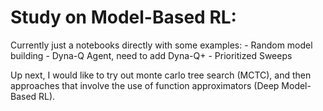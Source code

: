 # Study on Model-Based RL:

Currently just a notebooks directly with some examples:
    - Random model building
    - Dyna-Q Agent, need to add Dyna-Q+ 
    - Prioritized Sweeps

Up next, I would like to try out monte carlo tree search (MCTC), and then approaches that
involve the use of function approximators (Deep Model-Based RL).
